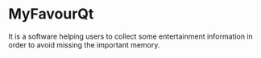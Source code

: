 # MyFavourQt
It is a software helping users to collect some entertainment information in order to avoid missing the important memory.
